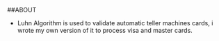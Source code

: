 ##ABOUT

- Luhn Algorithm is used to validate automatic teller machines cards, i wrote my own version of it to process visa and master cards.
